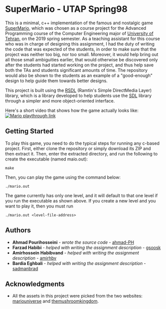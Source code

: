 # SuperMario - UTAP Spring98

This is a minimal, c++ implementation of the famous and nostalgic game [SuperMario](https://supermariobros.io/), which was chosen as a course project for the Advanced Programming course of the Computer Engineering major of [University of Tehran](https://ut.ac.ir/en), on the 2019 spring semester. 
As a teaching assistant for this course who was in charge of designing this assignment, I had the duty of writing the code that was expected of the students, in order to make sure that the project was neither too big, nor too small. Moreover, it would help bring out all those small ambiguities earlier, that would otherwise be discovered only after the students had started working on the project, and thus help save both the TAs and students significant amounts of time. The repository would also be shown to the students as an example of a "good-enough" design to help guide them towards better designs.

This project is built using the [RSDL](https://github.com/UTAP/RSDL) (Ramtin's Simple DirectMedia Layer) library, which is a library developed to help students use the [SDL](https://www.libsdl.org/) library through a simpler and more object-oriented interface. 

Here's a short video that shows how the game actually looks like:
[![Mario playthrough link](https://img.youtube.com/vi/bezN955K194/0.jpg)](https://www.youtube.com/watch?v=bezN955K194)

## Getting Started

To play this game, you need to do the typical steps for running any c-based project.
First, either clone the repository or simply download its ZIP and then extract it. Then, enter the extracted directory, and run the following to create the executable (named maio.out):
```
make
```
Then, you can play the game using the command below:
```
./mario.out
```
The game currently has only one level, and it will default to that one level if you run the executable as shown above. If you create a new level and you want to play it, then you must run
```
./mario.out <level-file-address>
```

## Authors

* **Ahmad Pourihosseini** - *wrote the source code* - [ahmad-PH](https://github.com/ahmad-PH)
* **Farzad Habibi** - *helped with writing the assignment description* - [gsoosk](https://github.com/gsoosk)
* **Amirhossein Habibvand** - *helped with writing the assignment description* - [amirhbv](https://github.com/amirhbv)
* **Bardia Eghbali** - *helped with writing the assignment description* - [sadmanbrad](https://github.com/sadmanbrad)

## Acknowledgments

* All the assets in this project were picked from the two websites: [mariouniverse](http://www.mariouniverse.com/) and [themushroomkingdom](https://themushroomkingdom.net/wav.shtml).
